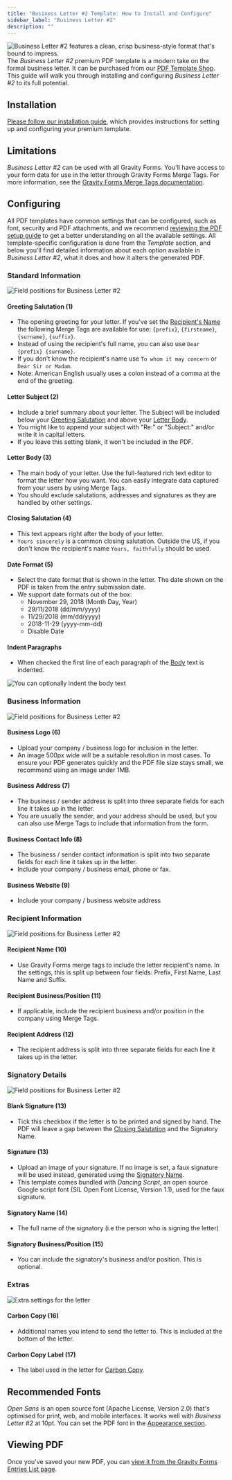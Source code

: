 ```yaml
---
title: "Business Letter #2 Template: How to Install and Configure"
sidebar_label: "Business Letter #2"
description: ""
---
```


![*Business Letter #2* features a clean, crisp business-style format that's bound to impress.](https://resources.gravitypdf.com/uploads/edd/2017/03/cover-image-8.png)
The *Business Letter #2* premium PDF template is a modern take on the formal business letter. It can be purchased from our [PDF Template Shop](https://gravitypdf.com/shop/business-letter-2/). This guide will walk you through installing and configuring *Business Letter #2* to its full potential.

## Installation

[Please follow our installation guide](installing-upgrading-premium-templates.md), which provides instructions for setting up and configuring your premium template.

## Limitations

*Business Letter #2* can be used with all Gravity Forms. You'll have access to your form data for use in the letter through Gravity Forms Merge Tags. For more information, see the [Gravity Forms Merge Tags documentation](https://docs.gravityforms.com/category/user-guides/merge-tags-getting-started/).

## Configuring

All PDF templates have common settings that can be configured, such as font, security and PDF attachments, and we recommend [reviewing the PDF setup guide](../users/setup-pdf.md) to get a better understanding on all the available settings. All template-specific configuration is done from the *Template* section, and below you'll find detailed information about each option available in *Business Letter #2*, what it does and how it alters the generated PDF.

### Standard Information
![Field positions for Business Letter #2](https://resources.gravitypdf.com/uploads/2017/04/field-position-1.png)

#### Greeting Salutation (1)
* The opening greeting for your letter. If you've set the [Recipient's Name](#recipient-name-10) the following Merge Tags are available for use: `{prefix}`, `{firstname}`, `{surname}`, `{suffix}`.
* Instead of using the recipient's full name, you can also use `Dear {prefix} {surname}`.
* If you don't know the recipient's name use `To whom it may concern` or `Dear Sir or Madam`.
* Note: American English usually uses a colon instead of a comma at the end of the greeting.

#### Letter Subject (2)
* Include a brief summary about your letter. The Subject will be included below your [Greeting Salutation](#greeting-salutation-1) and above your [Letter Body](#letter-body-3).
* You might like to append your subject with "Re:" or "Subject:" and/or write it in capital letters.
* If you leave this setting blank, it won't be included in the PDF.

#### Letter Body (3)
* The main body of your letter. Use the full-featured rich text editor to format the letter how you want. You can easily integrate data captured from your users by using Merge Tags.
* You should exclude salutations, addresses and signatures as they are handled by other settings.

#### Closing Salutation (4)
* This text appears right after the body of your letter.
* `Yours sincerely` is a common closing salutation. Outside the US, if you don't know the recipient's name `Yours, faithfully` should be used.

#### Date Format (5)
* Select the date format that is shown in the letter. The date shown on the PDF is taken from the entry submission date.
* We support date formats out of the box:
    -   November 29, 2018 (Month Day, Year)
    -   29/11/2018 (dd/mm/yyyy)
    -   11/29/2018 (mm/dd/yyyy)
    -   2018-11-29 (yyyy-mm-dd)
    -   Disable Date

#### Indent Paragraphs
* When checked the first line of each paragraph of the [Body](#letter-body-3) text is indented.

![You can optionally indent the body text](https://resources.gravitypdf.com/uploads/2017/04/indent-and-signature-2.png)

### Business Information

![Field positions for Business Letter #2](https://resources.gravitypdf.com/uploads/2017/04/field-position-2.png)

#### Business Logo (6)
* Upload your company / business logo for inclusion in the letter.
* An image 500px wide will be a suitable resolution in most cases. To ensure your PDF generates quickly and the PDF file size stays small, we recommend using an image under 1MB.

#### Business Address (7)
* The business / sender address is split into three separate fields for each line it takes up in the letter.
* You are usually the sender, and your address should be used, but you can also use Merge Tags to include that information from the form.

#### Business Contact Info (8)
* The business / sender contact information is split into two separate fields for each line it takes up in the letter.
* Include your company / business email, phone or fax.

#### Business Website (9)
* Include your company / business website address

### Recipient Information

![Field positions for Business Letter #2](https://resources.gravitypdf.com/uploads/2017/04/field-position-3.png)

#### Recipient Name (10)
* Use Gravity Forms merge tags to include the letter recipient's name. In the settings, this is split up between four fields: Prefix, First Name, Last Name and Suffix.

#### Recipient Business/Position (11)
* If applicable, include the recipient business and/or position in the company using Merge Tags.

#### Recipient Address (12)
* The recipient address is split into three separate fields for each line it takes up in the letter.

### Signatory Details

![Field positions for Business Letter #2](https://resources.gravitypdf.com/uploads/2017/04/field-position-4.png)

#### Blank Signature (13)
* Tick this checkbox if the letter is to be printed and signed by hand. The PDF will leave a gap between the [Closing Salutation](#closing-salutation-4) and the Signatory Name.

#### Signature (13)
* Upload an image of your signature. If no image is set, a faux signature will be used instead, generated using the [Signatory Name](#signature-name-14).
* This template comes bundled with *Dancing Script*, an open source Google script font (SIL Open Font License, Version 1.1), used for the faux signature.

#### Signatory Name (14)
* The full name of the signatory (i.e the person who is signing the letter)

#### Signatory Business/Position (15)
* You can include the signatory's business and/or position. This is optional.

### Extras

![Extra settings for the letter](https://resources.gravitypdf.com/uploads/2017/04/carbon-copy-1.png)

#### Carbon Copy (16)
* Additional names you intend to send the letter to. This is included at the bottom of the letter.

#### Carbon Copy Label (17)
* The label used in the letter for [Carbon Copy](#carbon-copy-16).

## Recommended Fonts

*Open Sans* is an open source font (Apache License, Version 2.0) that's optimised for print, web, and mobile interfaces. It works well with *Business Letter #2* at 10pt. You can set the PDF font in the [Appearance section](../users/setup-pdf.md#appearance-section).

## Viewing PDF

Once you've saved your new PDF, you can [view it from the Gravity Forms Entries List page](../users/viewing-pdfs.md).
